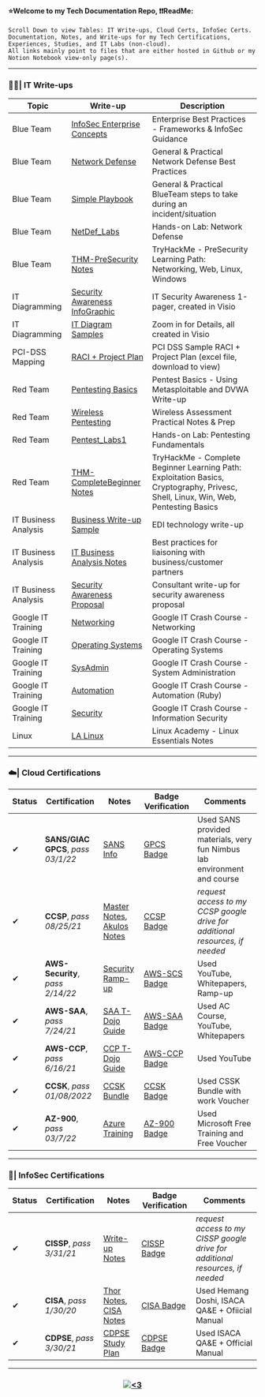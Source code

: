 #### ⭐Welcome to my Tech Documentation Repo, ❗❗ReadMe:
<pre><code>Scroll Down to view Tables: IT Write-ups, Cloud Certs, InfoSec Certs.
Documentation, Notes, and Write-ups for my Tech Certifications, Experiences, Studies, and IT Labs (non-cloud).  
All links mainly point to files that are either hosted in Github or my Notion Notebook view-only page(s).</code></pre>

---------------------------------------------------------------------------------------------------------------------------------------------------------------------------------
<h3 align="left">  👨‍💻| IT Write-ups  </h3> 

| Topic | Write-up | Description | 
| -------- | -------- | -------- | 
| Blue Team | [InfoSec Enterprise Concepts](https://github.com/IvanVlademirS/Ivan_Tech_Documentation/blob/main/Tech_Doc_Repo/IT%20General%20Write-Ups/InfoSec-Enterprise-Guidelines.pdf) | Enterprise Best Practices - Frameworks & InfoSec Guidance | 
| Blue Team | [Network Defense](https://github.com/IvanVlademirS/Ivan_Tech_Documentation/blob/main/Tech_Doc_Repo/IT%20General%20Write-Ups/General%20Network%20Defense%20(1).pdf)| General & Practical Network Defense Best Practices |
| Blue Team | [Simple Playbook](https://github.com/IvanVlademirS/Ivan_Tech_Documentation/blob/main/Tech_Doc_Repo/IT%20General%20Write-Ups/Simple_BlueTeam_Playbook.pdf)| General & Practical BlueTeam steps to take during an incident/situation |
| Blue Team | [NetDef_Labs](https://github.com/IvanVlademirS/Ivan_Tech_Documentation/blob/main/Tech_Doc_Repo/IT%20General%20Write-Ups/networkdefense-labs.pdf) | Hands-on Lab: Network Defense |
| Blue Team | [THM-PreSecurity Notes](https://github.com/IvanVlademirS/Ivan_Tech_Documentation/blob/main/Tech_Doc_Repo/THM-PreSecurity_.pdf) | TryHackMe - PreSecurity Learning Path: Networking, Web, Linux, Windows | 
| IT Diagramming | [Security Awareness InfoGraphic](https://github.com/IvanVlademirS/Ivan_Tech_Documentation/blob/main/Tech_Doc_Repo/IT%20General%20Write-Ups/SecurityAwareness-infographic_sample.pdf) | IT Security Awareness 1-pager, created in Visio | 
| IT Diagramming | [IT Diagram Samples](https://github.com/IvanVlademirS/Ivan_Tech_Documentation/blob/main/Tech_Doc_Repo/IT%20General%20Write-Ups/diagramming-samples_ZOOM-IN-for-Detail.pdf) | Zoom in for Details, all created in Visio | 
| PCI-DSS Mapping | [RACI + Project Plan](https://github.com/IvanVlademirS/Ivan_Tech_Documentation/blob/main/Tech_Doc_Repo/IT%20General%20Write-Ups/PCIDSS_raci-plan_sample.xlsx) | PCI DSS Sample RACI + Project Plan (excel file, download to view) | 
| Red Team | [Pentesting Basics](https://github.com/IvanVlademirS/Ivan_Tech_Documentation/blob/main/Tech_Doc_Repo/IT%20General%20Write-Ups/Ethical%20Hacking_Pentest%20Basics.pdf) | Pentest Basics - Using Metasploitable and DVWA Write-up |
| Red Team | [Wireless Pentesting](https://github.com/IvanVlademirS/Ivan_Tech_Documentation/blob/main/Tech_Doc_Repo/IT%20General%20Write-Ups/Wireless%20Assessment%20Practical%20Notes.pdf) | Wireless Assessment Practical Notes & Prep |
| Red Team | [Pentest_Labs1](https://github.com/IvanVlademirS/Ivan_Tech_Documentation/blob/main/Tech_Doc_Repo/IT%20General%20Write-Ups/PentestingLabs1.pdf) | Hands-on Lab: Pentesting Fundamentals | 
| Red Team | [THM-CompleteBeginner Notes](https://github.com/IvanVlademirS/Ivan_Tech_Documentation/blob/main/Tech_Doc_Repo/THM-CompleteBeginner_.pdf) | TryHackMe - Complete Beginner Learning Path: Exploitation Basics, Cryptography, Privesc, Shell, Linux, Win, Web, Pentesting Basics | 
| IT Business Analysis | [Business Write-up Sample](https://github.com/IvanVlademirS/Ivan_Tech_Documentation/blob/main/Tech_Doc_Repo/IT%20General%20Write-Ups/IT_Business%20Analysis%20Doc%20-%20EDI_sample%20(2).pdf) | EDI technology write-up | 
| IT Business Analysis | [IT Business Analysis Notes](https://github.com/IvanVlademirS/Ivan_Tech_Documentation/blob/main/Tech_Doc_Repo/IT%20General%20Write-Ups/Business_Analysis_Training.pdf) | Best practices for liaisoning with business/customer partners | 
| IT Business Analysis | [Security Awareness Proposal](https://github.com/IvanVlademirS/Ivan_Tech_Documentation/blob/main/Tech_Doc_Repo/IT%20General%20Write-Ups/Consultant_infosec-program-proposal_SchoolFinal.pdf) | Consultant write-up for security awareness proposal | 
| Google IT Training | [Networking](https://github.com/IvanVlademirS/Ivan_Tech_Documentation/blob/main/Tech_Doc_Repo/IT%20General%20Write-Ups/GoogleTraining_1-Networking%20Crash%20Course.pdf) | Google IT Crash Course - Networking | 
| Google IT Training | [Operating Systems](https://github.com/IvanVlademirS/Ivan_Tech_Documentation/blob/main/Tech_Doc_Repo/IT%20General%20Write-Ups/GoogleTraining_2-Operating%20Systems%20Crash%20Course.pdf) | Google IT Crash Course - Operating Systems | 
| Google IT Training | [SysAdmin](https://github.com/IvanVlademirS/Ivan_Tech_Documentation/blob/main/Tech_Doc_Repo/IT%20General%20Write-Ups/GoogleTraining_3-System%20Administration%20Crash%20Course.pdf) | Google IT Crash Course - System Administration | 
| Google IT Training | [Automation](https://github.com/IvanVlademirS/Ivan_Tech_Documentation/blob/main/Tech_Doc_Repo/IT%20General%20Write-Ups/GoogleTraining_4-IT%20Automation%20Crash%20Course_.pdf) | Google IT Crash Course - Automation (Ruby) | 
| Google IT Training | [Security](https://github.com/IvanVlademirS/Ivan_Tech_Documentation/blob/main/Tech_Doc_Repo/IT%20General%20Write-Ups/GoogleTraining_5-IT%20Security%20Crash%20Course.pdf) | Google IT Crash Course - Information Security | 
| Linux  | [LA Linux](https://github.com/IvanVlademirS/Ivan_Tech_Documentation/blob/main/Tech_Doc_Repo/IT%20General%20Write-Ups/LPI%20Linux%20Essentials.pdf) | Linux Academy - Linux Essentials Notes | 

---------------------------------------------------------------------------------------------------------------------------------------------------------------------------------

<h3 align="left">  ☁️| Cloud Certifications </h3>

| Status | Certification | Notes | Badge Verification | Comments |
| -------- | -------- | -------- | -------- | -------- |
| ✔ | **SANS/GIAC GPCS**, *pass 03/1/22* | [SANS Info](https://www.sans.org/cyber-security-courses/public-cloud-security-aws-azure-gcp/)| [GPCS Badge](https://www.credly.com/badges/3724df22-c80d-4bcc-9eca-978d34bf11ee) | Used SANS provided materials, very fun Nimbus lab environment and course |
| ✔ | **CCSP**, *pass 08/25/21* | [Master Notes](https://github.com/IvanVlademirS/Ivan_Tech_Documentation/blob/main/Tech_Doc_Repo/InfoSec%20Certifications/CISSP%20-%20Pass%203%2031%2021%20.md), [Akulos Notes](https://ccsp.alukos.com/index/overview)| [CCSP Badge](https://www.credly.com/badges/e737afbb-498a-443c-8cd8-3aae514198a2) | *request access to my CCSP google drive for additional resources, if needed* |
| ✔ | **AWS-Security**, *pass 2/14/22* | [Security Ramp-up](https://d1.awsstatic.com/training-and-certification/ramp-up_guides/Ramp-Up_Guide_Security.pdf) | [AWS-SCS Badge](https://www.credly.com/badges/5e92db58-b062-4012-83d5-04991c711d7f/public_url) | Used YouTube, Whitepapers, Ramp-up |
| ✔ | **AWS-SAA**, *pass 7/24/21* | [SAA T-Dojo Guide](https://tutorialsdojo.com/aws-certified-solutions-architect-associate-saa-c02/) | [AWS-SAA Badge](https://www.credly.com/badges/19d348f4-d1d7-4509-9b8c-6823652cb2e0/public_url) | Used AC Course, YouTube, Whitepapers |
| ✔ | **AWS-CCP**, *pass 6/16/21* | [CCP T-Dojo Guide](https://tutorialsdojo.com/aws-certified-cloud-practitioner/) | [AWS-CCP Badge](https://www.credly.com/badges/3500aedf-d646-423b-b116-ffc8f5079f6c) | Used YouTube |
| ✔ | **CCSK**, *pass 01/08/2022* | [CCSK Bundle](https://knowledge.cloudsecurityalliance.org/certificate-of-cloud-security-knowledge-foundation-exam-bundle) | [CCSK Badge](https://www.credly.com/badges/1efd7725-9695-4b01-b966-9c3beb91f109/public_url) | Used CSSK Bundle with work Voucher |
| ✔ | **AZ-900**, *pass 03/7/22* | [Azure Training](https://docs.microsoft.com/en-us/learn/certifications/exams/az-900)| [AZ-900 Badge](https://www.credly.com/badges/184acee8-6906-4e26-9e93-ccbe016dfdb8/public_url) | Used Microsoft Free Training and Free Voucher |

---------------------------------------------------------------------------------------------------------------------------------------------------------------------------------

<h3 align="left">  🔐| InfoSec Certifications </h3> 

| Status | Certification | Notes | Badge Verification | Comments |
|-------- | -------- | -------- | -------- | -------- |
| ✔ | **CISSP**, *pass 3/31/21* | [Write-up Notes](https://github.com/IvanVlademirS/Ivan_Tech_Documentation/blob/main/Tech_Doc_Repo/InfoSec%20Certifications/CISSP%20-%20Pass%203%2031%2021%20.md)| [CISSP Badge](https://www.credly.com/badges/c8cc7ce4-f72e-4fb4-8688-701759b9ef54/public_url) | *request access to my CISSP google drive for additional resources, if needed* |
| ✔ | **CISA**, *pass 1/30/20* | [Thor Notes](https://github.com/IvanVlademirS/Ivan_Tech_Documentation/blob/main/Tech_Doc_Repo/InfoSec%20Certifications/CISA_notes.pdf), [CISA Notes](https://github.com/IvanVlademirS/Ivan_Tech_Documentation/blob/main/Tech_Doc_Repo/InfoSec%20Certifications/CISA%20Study%20Guide.pdf) | [CISA Badge](https://www.credly.com/badges/8e4ec363-b7ff-4735-99c4-06b30bc3737f/linked_in_profile) | Used Hemang Doshi, ISACA QA&E + Ofiicial Manual |
| ✔ | **CDPSE**, *pass 3/30/21* | [CDPSE Study Plan](https://www.linkedin.com/pulse/how-i-prepared-my-cdpse-exam-veronica-rose-cisa-cdpse/) | [CDPSE Badge](https://www.credly.com/badges/75cb56f1-73b9-48a9-95a0-80d484c5cb79/public_url) | Used ISACA QA&E + Official Manual|

---------------------------------------------------------------------------------------------------------------------------------------------------------------------------------


<h3 align="center">  <a href="#"><img alt="<3" src="http://ForTheBadge.com/images/badges/built-with-love.svg "></a></h3>

 
